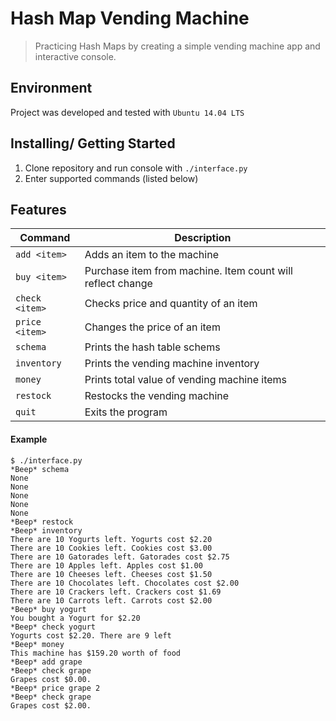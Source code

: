 # Hash Map Vending Machine
> Practicing Hash Maps by creating a simple vending machine app and interactive console.

## Environment
Project  was developed and tested with `Ubuntu 14.04 LTS`

## Installing/ Getting Started
1. Clone repository and run  console with `./interface.py`
2. Enter supported commands (listed below)


## Features

|   **Command**  |   **Description**   |
| -------------- | --------------------- |
| `add <item>` | Adds an item to the machine |
| `buy <item>` | Purchase item from machine. Item count will reflect change |
| `check <item>` | Checks price and quantity of an item |
| `price <item>` | Changes the price of an item |
| `schema` | Prints the hash table schems |
| `inventory` | Prints the vending machine inventory |
| `money` | Prints total value of vending machine items |
| `restock` | Restocks the vending machine |
| `quit` | Exits the program |


#### Example
```
$ ./interface.py
*Beep* schema
None
None
None
None
None
*Beep* restock
*Beep* inventory
There are 10 Yogurts left. Yogurts cost $2.20
There are 10 Cookies left. Cookies cost $3.00
There are 10 Gatorades left. Gatorades cost $2.75
There are 10 Apples left. Apples cost $1.00
There are 10 Cheeses left. Cheeses cost $1.50
There are 10 Chocolates left. Chocolates cost $2.00
There are 10 Crackers left. Crackers cost $1.69
There are 10 Carrots left. Carrots cost $2.00
*Beep* buy yogurt
You bought a Yogurt for $2.20
*Beep* check yogurt
Yogurts cost $2.20. There are 9 left
*Beep* money
This machine has $159.20 worth of food
*Beep* add grape
*Beep* check grape
Grapes cost $0.00.
*Beep* price grape 2
*Beep* check grape
Grapes cost $2.00.

```

